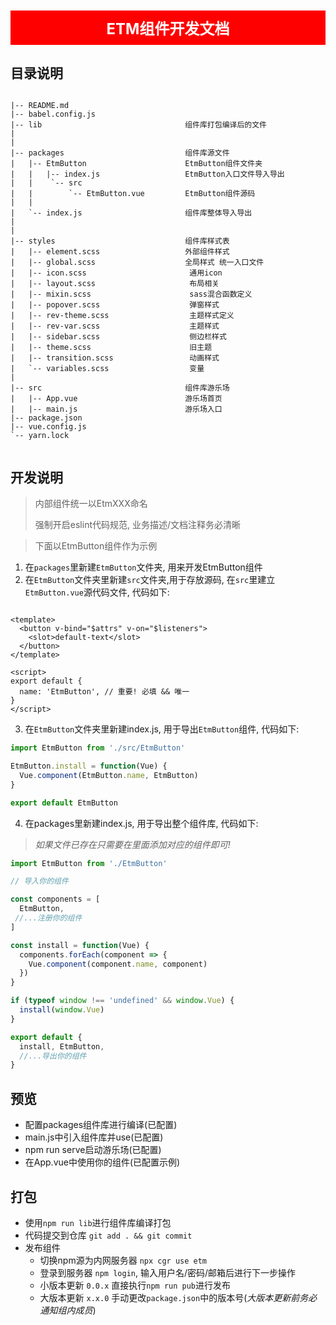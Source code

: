 <h1 style="background-color: red; color: white; font-size: 24px; padding: 10px;text-align:center">ETM组件开发文档</h1>



## 目录说明

```shell

|-- README.md
|-- babel.config.js           
|-- lib                                组件库打包编译后的文件                     
|        
|       
|-- packages                           组件库源文件
|   |-- EtmButton                      EtmButton组件文件夹
|   |   |-- index.js                   EtmButton入口文件导入导出
|   |    `-- src           
|   |        `-- EtmButton.vue         EtmButton组件源码
|   |       
|   `-- index.js                       组件库整体导入导出
|
|
|-- styles                             组件库样式表
|   |-- element.scss                   外部组件样式
|   |-- global.scss                    全局样式 统一入口文件
|   |-- icon.scss                       通用icon
|   |-- layout.scss                     布局相关
|   |-- mixin.scss                      sass混合函数定义
|   |-- popover.scss                    弹窗样式
|   |-- rev-theme.scss                  主题样式定义
|   |-- rev-var.scss                    主题样式
|   |-- sidebar.scss                    侧边栏样式
|   |-- theme.scss                      旧主题
|   |-- transition.scss                 动画样式
|   `-- variables.scss                  变量
|
|-- src                                组件库游乐场
|   |-- App.vue                        游乐场首页
|   |-- main.js                        游乐场入口
|-- package.json    
|-- vue.config.js
`-- yarn.lock


```





## 开发说明



> 内部组件统一以EtmXXX命名
>
> 强制开启eslint代码规范, 业务描述/文档注释务必清晰



> 下面以EtmButton组件作为示例

1. 在`packages`里新建`EtmButton`文件夹, 用来开发EtmButton组件
2. 在`EtmButton`文件夹里新建`src`文件夹,用于存放源码, 在`src`里建立`EtmButton.vue`源代码文件, 代码如下:

```vue

<template>
  <button v-bind="$attrs" v-on="$listeners">
    <slot>default-text</slot>
  </button>
</template>

<script>
export default {
  name: 'EtmButton', // 重要! 必填 && 唯一
}
</script>

```





3. 在`EtmButton`文件夹里新建index.js, 用于导出`EtmButton`组件, 代码如下:

```js
import EtmButton from './src/EtmButton'

EtmButton.install = function(Vue) {
  Vue.component(EtmButton.name, EtmButton)
}

export default EtmButton
```



4. 在packages里新建index.js, 用于导出整个组件库, 代码如下:


> *如果文件已存在只需要在里面添加对应的组件即可!*
```js
import EtmButton from './EtmButton'

// 导入你的组件

const components = [
  EtmButton, 
 //...注册你的组件
]

const install = function(Vue) {
  components.forEach(component => {
    Vue.component(component.name, component)
  })
}

if (typeof window !== 'undefined' && window.Vue) {
  install(window.Vue)
}

export default {
  install, EtmButton,
  //...导出你的组件
}

```



## 预览
- 配置packages组件库进行编译(已配置)
- main.js中引入组件库并use(已配置)
- npm run serve启动游乐场(已配置)
- 在App.vue中使用你的组件(已配置示例)




## 打包
- 使用`npm run lib`进行组件库编译打包
- 代码提交到仓库 `git add . && git commit`
- 发布组件
    - 切换npm源为内网服务器 `npx cgr use etm`
    - 登录到服务器 `npm login`, 输入用户名/密码/邮箱后进行下一步操作
    - 小版本更新 `0.0.x` 直接执行`npm run pub`进行发布 
    - 大版本更新 `x.x.0` 手动更改`package.json`中的版本号(*大版本更新前务必通知组内成员*)



